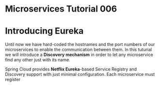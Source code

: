 # Microservices Tutorial 006
# Introducing Eureka 
Until now we have hard-coded the hostnames and the port numbers of our microservices to enable the communication between them.
In this tuturial we will introduce a **Discovery mechanism** in order to let any microservice find any other just with its name.

Spring Cloud provides **Netflix Eureka**-based Service Registry and Discovery support with just minimal configuration. 
Each microservice must register  
<!--stackedit_data:
eyJoaXN0b3J5IjpbODQ5Nzg3MjAsLTE0NTc2NDk2MjldfQ==
-->